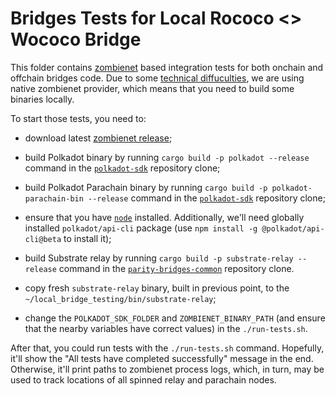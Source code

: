 # Bridges Tests for Local Rococo <> Wococo Bridge

This folder contains [zombienet](https://github.com/paritytech/zombienet/) based integration tests for both
onchain and offchain bridges code. Due to some
[technical diffuculties](https://github.com/paritytech/parity-bridges-common/pull/2649#issue-1965339051), we
are using native zombienet provider, which means that you need to build some binaries locally.

To start those tests, you need to:

- download latest [zombienet release](https://github.com/paritytech/zombienet/releases);

- build Polkadot binary by running `cargo build -p polkadot --release` command in the
[`polkadot-sdk`](https://github.com/paritytech/polkadot-sdk) repository clone;

- build Polkadot Parachain binary by running `cargo build -p polkadot-parachain-bin --release` command in the
[`polkadot-sdk`](https://github.com/paritytech/polkadot-sdk) repository clone;

- ensure that you have [`node`](https://nodejs.org/en) installed. Additionally, we'll need globally installed
`polkadot/api-cli` package (use `npm install -g @polkadot/api-cli@beta` to install it);

- build Substrate relay by running `cargo build -p substrate-relay --release` command in the
[`parity-bridges-common`](https://github.com/paritytech/parity-bridges-common) repository clone.

- copy fresh `substrate-relay` binary, built in previous point, to the `~/local_bridge_testing/bin/substrate-relay`;

- change the `POLKADOT_SDK_FOLDER` and `ZOMBIENET_BINARY_PATH` (and ensure that the nearby variables
have correct values) in the `./run-tests.sh`.

After that, you could run tests with the `./run-tests.sh` command. Hopefully, it'll show the
"All tests have completed successfully" message in the end. Otherwise, it'll print paths to zombienet
process logs, which, in turn, may be used to track locations of all spinned relay and parachain nodes.
